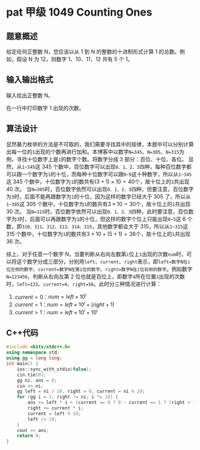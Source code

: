 # pat 甲级 1049 Counting Ones

## 题意概述

给定任何正整数 N，您应该以从 1 到 N 的整数的十进制形式计算 1 的总数。例如，假设 N 为 12，则数字 1、10、11、12 共有 5 个 1。

## 输入输出格式

输入给出正整数 N。

在一行中打印数字 1 出现的次数。

## 算法设计

显然暴力枚举的方法是不可取的，我们需要寻找其中的规律，本题中可以分别计算出每一位的`1`出现的个数再进行加和。本博客中以数字`N=345`、`N=305`、`N=315`为例，寻找十位数字上是`1`的数字个数。将数字分成 3 部分：百位、十位、各位。
显然，从`1~345`这 345 个数中，百位数字可以出现`0、1、2、3`四种，每种百位数字都可以跟一个数字为`1`的十位，而每种十位数字可以跟`0~9`这十种数字，所以从`1~345`这 345 个数中，十位数字为`1`的数共有$(3+1)×10=40$个，故十位上的`1`共出现 40 次。
当`N=305`时，百位数字依然可以出现`0、1、2、3`四种，但要注意，百位数字为`3`时，后面不能再跟数字为`1`的十位，因为这样的数字已经大于 305 了，所以从`1~305`这 305 个数中，十位数字为`1`的数共有$3×10=30$个，故十位上的`1`共出现 30 次。
当`N=315`时，百位数字依然可以出现`0、1、2、3`四种，此时要注意，百位数字为`3`时，后面可以再跟数字为`1`的十位，但这样的数字个位上只能出现`0~5`这 6 个数，即`310、311、312、313、314、315`，其他数字都会大于 315，所以从`1~315`这 315 个数中，十位数字为`1`的数共有$3×10+(5+1)=36$个，故十位上的`1`共出现 36 次。

综上，对于任意一个数字 N，当要判断从右向左数第`i`位上`1`出现的次数`num`时，可以将这个数字分成三部分，分别用`left`、`current`、`right`表示，即`left=数字N在i位左侧的数字`、`current=数字N在第i位的数字`、`right=数字N在i位右侧的数字`。例如数字`N=123456`，判断从右向左第 2 位也就是百位上，即数字`4`所在位置`1`出现的次数时，`left=123`、`current=4`、`right=56`。此时分三种情况进行计算：

1. $current=0$：$num=left×10^i$
2. $current=1$：$num=left×10^i+(right+1)$
3. $current>1$：$num=left×10^i+10^i$

## C++代码

```cpp
#include <bits/stdc++.h>
using namespace std;
using gg = long long;
int main() {
    ios::sync_with_stdio(false);
    cin.tie(0);
    gg ni, ans = 0;
    cin >> ni;
    gg left = ni / 10, right = 0, current = ni % 10;
    for (gg i = 1; right != ni; i *= 10) {
        ans += left * i + (current == 0 ? 0 : current == 1 ? (right + 1) : i);
        right += current * i;
        current = left % 10;
        left /= 10;
    }
    cout << ans;
    return 0;
}
```
